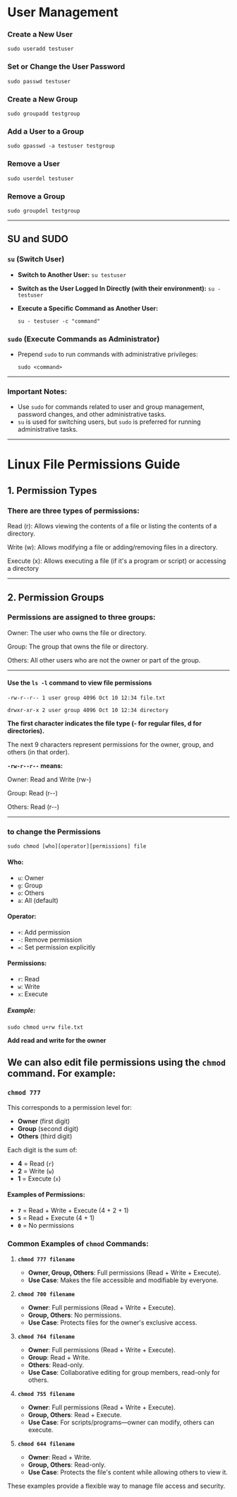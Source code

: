 # User Management

### Create a New User

 `sudo useradd testuser`

### Set or Change the User Password

`sudo passwd testuser`

### Create a New Group

`sudo groupadd testgroup`

### Add a User to a Group

`sudo gpasswd -a testuser testgroup`

### Remove a User

`sudo userdel testuser`

### Remove a Group

`sudo groupdel testgroup`

---

## SU and SUDO

### `su` (Switch User)

- **Switch to Another User:**
  `su testuser`

- **Switch as the User Logged In Directly (with their environment):**
  `su - testuser`

- **Execute a Specific Command as Another User:**

  `su - testuser -c "command"`

### `sudo` (Execute Commands as Administrator)

- Prepend `sudo` to run commands with administrative privileges:

  `sudo <command>`

---

### Important Notes:

- Use `sudo` for commands related to user and group management, password changes, and other administrative tasks.
- `su` is used for switching users, but `sudo` is preferred for running administrative tasks.

-------

# Linux File Permissions Guide 

## 1. Permission Types

### There are three types of permissions:

Read (r): Allows viewing the contents of a file or listing the contents of a directory.

Write (w): Allows modifying a file or adding/removing files in a directory.

Execute (x): Allows executing a file (if it's a program or script) or accessing a directory


---

## 2. Permission Groups

### Permissions are assigned to three groups:

Owner: The user who owns the file or directory.

Group: The group that owns the file or directory.

Others: All other users who are not the owner or part of the group.


---

#### Use the `ls -l` command to view file permissions

`-rw-r--r-- 1 user group 4096 Oct 10 12:34 file.txt`

`drwxr-xr-x 2 user group 4096 Oct 10 12:34 directory `

**The first character indicates the file type (- for regular files, d for directories).**

The next 9 characters represent permissions for the owner, group, and others (in that order).

**`-rw-r--r--` means:**

Owner: Read and Write (rw-)

Group: Read (r--)

Others: Read (r--)

---

### to change the Permissions
`sudo chmod [who][operator][permissions] file`

#### Who:
- `u`: Owner
- `g`: Group
- `o`: Others
- `a`: All (default)

#### Operator:
- `+`: Add permission
- `-`: Remove permission
- `=`: Set permission explicitly

#### Permissions:
- `r`: Read
- `w`: Write
- `x`: Execute

##### Example:

`sudo chmod u+rw file.txt`     

**Add read and write for the owner**

## We can also edit file permissions using the `chmod` command. For example:  

### **`chmod 777`**  
This corresponds to a permission level for:  
- **Owner** (first digit)  
- **Group** (second digit)  
- **Others** (third digit)  

Each digit is the sum of:  
- **4** = Read (`r`)  
- **2** = Write (`w`)  
- **1** = Execute (`x`)  

#### Examples of Permissions:  
- **`7`** = Read + Write + Execute (4 + 2 + 1)  
- **`5`** = Read + Execute (4 + 1)  
- **`0`** = No permissions  

### Common Examples of `chmod` Commands:

1. **`chmod 777 filename`**  
   - **Owner, Group, Others**: Full permissions (Read + Write + Execute).  
   - **Use Case**: Makes the file accessible and modifiable by everyone.  

2. **`chmod 700 filename`**  
   - **Owner**: Full permissions (Read + Write + Execute).  
   - **Group, Others**: No permissions.  
   - **Use Case**: Protects files for the owner's exclusive access.  

3. **`chmod 764 filename`**  
   - **Owner**: Full permissions (Read + Write + Execute).  
   - **Group**: Read + Write.  
   - **Others**: Read-only.  
   - **Use Case**: Collaborative editing for group members, read-only for others.  

4. **`chmod 755 filename`**  
   - **Owner**: Full permissions (Read + Write + Execute).  
   - **Group, Others**: Read + Execute.  
   - **Use Case**: For scripts/programs—owner can modify, others can execute.  

5. **`chmod 644 filename`**  
   - **Owner**: Read + Write.  
   - **Group, Others**: Read-only.  
   - **Use Case**: Protects the file's content while allowing others to view it.  

These examples provide a flexible way to manage file access and security.
